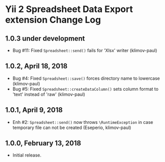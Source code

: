 Yii 2 Spreadsheet Data Export extension Change Log
==================================================

1.0.3 under development
-----------------------

- Bug #11: Fixed `Spreadsheet::send()` fails for 'Xlsx' writer (klimov-paul)


1.0.2, April 18, 2018
---------------------

- Bug #4: Fixed `Spreadsheet::save()` forces directory name to lowercase (klimov-paul)
- Bug #5: Fixed `Spreadsheet::createDataColumn()` sets column format to 'text' instead of 'raw' (klimov-paul)


1.0.1, April 9, 2018
--------------------

- Enh #2: `Spreadsheet::send()` now throws `\RuntimeException` in case temporary file can not be created (Eseperio, klimov-paul)


1.0.0, February 13, 2018
------------------------

- Initial release.
